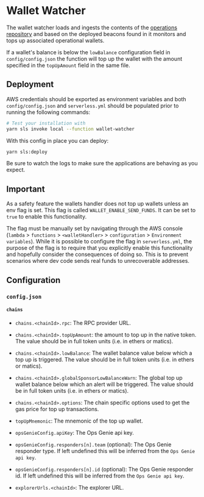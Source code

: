 # Wallet Watcher

The wallet watcher loads and ingests the contents of the [operations repository](https://github.com/api3dao/operations)
and based on the deployed beacons found in it monitors and tops up associated operational wallets.

If a wallet's balance is below the `lowBalance` configuration field in `config/config.json` the function will top up the
wallet with the amount specified in the `topUpAmount` field in the same file.

## Deployment

AWS credentials should be exported as environment variables and both `config/config.json` and `serverless.yml` should be
populated prior to running the following commands:

```bash
# Test your installation with
yarn sls invoke local --function wallet-watcher
```

With this config in place you can deploy:

```bash
yarn sls:deploy
```

Be sure to watch the logs to make sure the applications are behaving as you expect.

## Important

As a safety feature the wallets handler does not top up wallets unless an env flag is set. This flag is called
`WALLET_ENABLE_SEND_FUNDS`. It can be set to `true` to enable this functionality.

The flag must be manually set by navigating through the AWS console (`lambda` > `functions` > `<walletHandler>` >
`configuration` > `Environment variables`). While it is possible to configure the flag in `serverless.yml`, the purpose
of the flag is to require that you explicitly enable this functionality and hopefully consider the consequences of doing
so. This is to prevent scenarios where dev code sends real funds to unrecoverable addresses.

## Configuration

### `config.json`

#### `chains`

- `chains.<chainId>.rpc`: The RPC provider URL.
- `chains.<chainId>.topUpAmount`: the amount to top up in the native token. The value should be in full token units
  (i.e. in ethers or matics).
- `chains.<chainId>.lowBalance`: The wallet balance value below which a top up is triggered. The value should be in full
  token units (i.e. in ethers or matics).
- `chains.<chainId>.globalSponsorLowBalanceWarn`: The global top up wallet balance below which an alert will be
  triggered. The value should be in full token units (i.e. in ethers or matics).
- `chains.<chainId>.options`: The chain specific options used to get the gas price for top up transactions.

- `topUpMnemonic`: The mnemonic of the top up wallet.

- `opsGenieConfig.apiKey`: The Ops Genie api key.
- `opsGenieConfig.responders[n].team` (optional): The Ops Genie responder type. If left undefined this will be inferred
  from the `Ops Genie api key`.
- `opsGenieConfig.responders[n].id` (optional): The Ops Genie responder id. If left undefined this will be inferred from
  the `Ops Genie api key`.

- `explorerUrls.<chainId>`: The explorer URL.
